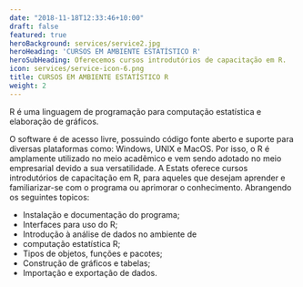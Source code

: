 ```yaml
---
date: "2018-11-18T12:33:46+10:00"
draft: false
featured: true
heroBackground: services/service2.jpg
heroHeading: 'CURSOS EM AMBIENTE ESTATÍSTICO R'
heroSubHeading: Oferecemos cursos introdutórios de capacitação em R.
icon: services/service-icon-6.png
title: CURSOS EM AMBIENTE ESTATÍSTICO R
weight: 2
---
```


R é uma linguagem de programação para computação estatística e elaboração de gráficos.

O software é de acesso livre, possuindo código fonte aberto e suporte para diversas plataformas como: Windows, UNIX e MacOS. Por isso, o R é amplamente utilizado no meio acadêmico e vem sendo adotado no meio empresarial devido a sua versatilidade. A Estats oferece cursos introdutórios de capacitação em R, para aqueles que desejam aprender e familiarizar-se com o programa ou aprimorar o conhecimento. Abrangendo os seguintes topicos:

- Instalação e documentação do programa;
- Interfaces para uso do R;
- Introdução à análise de dados no ambiente de
- computação estatística R;
- Tipos de objetos, funções e pacotes;
- Construção de gráficos e tabelas;
- Importação e exportação de dados.
